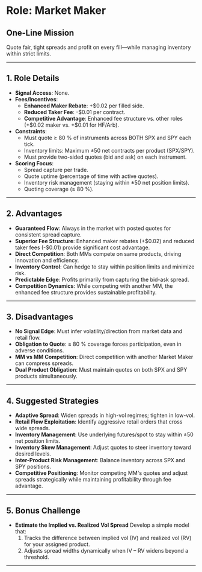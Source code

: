 # Role: Market Maker

## One-Line Mission
Quote fair, tight spreads and profit on every fill—while managing inventory within strict limits.

---

## 1. Role Details
- **Signal Access**: None.
- **Fees/Incentives**:
  - **Enhanced Maker Rebate**: +\$0.02 per filled side.
  - **Reduced Taker Fee**: -\$0.01 per contract.
  - **Competitive Advantage**: Enhanced fee structure vs. other roles (+\$0.02 maker vs. +\$0.01 for HF/Arb).
- **Constraints**:
  - Must quote ≥ 80 % of instruments across BOTH SPX and SPY each tick.
  - Inventory limits: Maximum ±50 net contracts per product (SPX/SPY).
  - Must provide two-sided quotes (bid and ask) on each instrument.
- **Scoring Focus**:
  - Spread capture per trade.
  - Quote uptime (percentage of time with active quotes).
  - Inventory risk management (staying within ±50 net position limits).
  - Quoting coverage (≥ 80 %).

---

## 2. Advantages
- **Guaranteed Flow**: Always in the market with posted quotes for consistent spread capture.
- **Superior Fee Structure**: Enhanced maker rebates (+\$0.02) and reduced taker fees (-\$0.01) provide significant cost advantage.
- **Direct Competition**: Both MMs compete on same products, driving innovation and efficiency.
- **Inventory Control**: Can hedge to stay within position limits and minimize risk.
- **Predictable Edge**: Profits primarily from capturing the bid-ask spread.
- **Competition Dynamics**: While competing with another MM, the enhanced fee structure provides sustainable profitability.

---

## 3. Disadvantages
- **No Signal Edge**: Must infer volatility/direction from market data and retail flow.
- **Obligation to Quote**: ≥ 80 % coverage forces participation, even in adverse conditions.
- **MM vs MM Competition**: Direct competition with another Market Maker can compress spreads.
- **Dual Product Obligation**: Must maintain quotes on both SPX and SPY products simultaneously.

---

## 4. Suggested Strategies
- **Adaptive Spread**: Widen spreads in high-vol regimes; tighten in low-vol.
- **Retail Flow Exploitation**: Identify aggressive retail orders that cross wide spreads.
- **Inventory Management**: Use underlying futures/spot to stay within ±50 net position limits.
- **Inventory Skew Management**: Adjust quotes to steer inventory toward desired levels.
- **Inter-Product Risk Management**: Balance inventory across SPX and SPY positions.
- **Competitive Positioning**: Monitor competing MM's quotes and adjust spreads strategically while maintaining profitability through fee advantage.

---

## 5. Bonus Challenge
- **Estimate the Implied vs. Realized Vol Spread**
  Develop a simple model that:
  1. Tracks the difference between implied vol (IV) and realized vol (RV) for your assigned product.
  2. Adjusts spread widths dynamically when IV – RV widens beyond a threshold.

---
